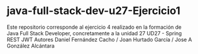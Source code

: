 # java-full-stack-dev-u27-Ejercicio1
Este repositorio corresponde al ejercicio 4 realizado en la formación de Java Full Stack Developer, concretamente a la unidad 27 UD27 - Spring REST JWT Autores Daniel Fernández Cacho / Joan Hurtado García / Jose A González Alcántara
